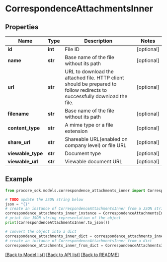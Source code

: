 # CorrespondenceAttachmentsInner


## Properties

Name | Type | Description | Notes
------------ | ------------- | ------------- | -------------
**id** | **int** | File ID | [optional] 
**name** | **str** | Base name of the file without its path | [optional] 
**url** | **str** | URL to download the attached file. HTTP client should be prepared to follow redirects to successfully download the file. | [optional] 
**filename** | **str** | Base name of the file without its path | [optional] 
**content_type** | **str** | A mime type or a file extension | [optional] 
**share_url** | **str** | Shareable URL(enabled on company level) or file URL | [optional] 
**viewable_type** | **str** | Document type | [optional] 
**viewable_url** | **str** | Viewable document URL | [optional] 

## Example

```python
from procore_sdk.models.correspondence_attachments_inner import CorrespondenceAttachmentsInner

# TODO update the JSON string below
json = "{}"
# create an instance of CorrespondenceAttachmentsInner from a JSON string
correspondence_attachments_inner_instance = CorrespondenceAttachmentsInner.from_json(json)
# print the JSON string representation of the object
print(CorrespondenceAttachmentsInner.to_json())

# convert the object into a dict
correspondence_attachments_inner_dict = correspondence_attachments_inner_instance.to_dict()
# create an instance of CorrespondenceAttachmentsInner from a dict
correspondence_attachments_inner_from_dict = CorrespondenceAttachmentsInner.from_dict(correspondence_attachments_inner_dict)
```
[[Back to Model list]](../README.md#documentation-for-models) [[Back to API list]](../README.md#documentation-for-api-endpoints) [[Back to README]](../README.md)


